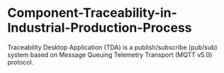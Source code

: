 # Component-Traceability-in-Industrial-Production-Process
Traceability Desktop Application (TDA) is a publish/subscribe (pub/sub) system based on Message Queuing Telemetry Transport (MQTT v5.0) protocol. 
